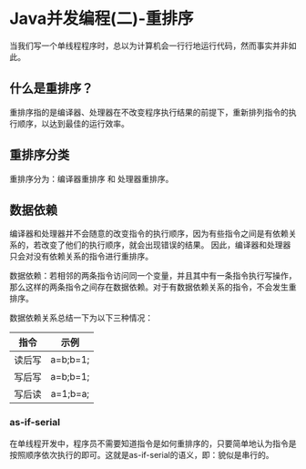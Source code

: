 # **Java并发编程(二)-重排序**

当我们写一个单线程程序时，总以为计算机会一行行地运行代码，然而事实并非如此。

## 什么是重排序？

重排序指的是编译器、处理器在不改变程序执行结果的前提下，重新排列指令的执行顺序，以达到最佳的运行效率。



## 重排序分类

重排序分为：编译器重排序 和 处理器重排序。



## 数据依赖

编译器和处理器并不会随意的改变指令的执行顺序，因为有些指令之间是有依赖关系的，若改变了他们的执行顺序，就会出现错误的结果。 
因此，编译器和处理器只会对没有依赖关系的指令进行重排序。

数据依赖：若相邻的两条指令访问同一个变量，并且其中有一条指令执行写操作，那么这样的两条指令之间存在数据依赖。对于有数据依赖关系的指令，不会发生重排序。

数据依赖关系总结一下为以下三种情况：

|  指令  |   示例   |
| :----: | :------: |
| 读后写 | a=b;b=1; |
| 写后写 | a=b;b=1; |
| 写后读 | a=1;b=a; |

### as-if-serial

在单线程开发中，程序员不需要知道指令是如何重排序的，只要简单地认为指令是按照顺序依次执行的即可。这就是as-if-serial的语义，即：貌似是串行的。



